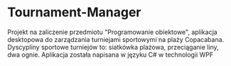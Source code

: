 # Tournament-Manager
Projekt na zaliczenie przedmiotu "Programowanie obiektowe", aplikacja desktopowa do zarządzania turniejami sportowymi na plaży Copacabana.
Dyscypliny sportowe turniejów to: siatkówka plażowa, przeciąganie liny, dwa ognie.
Aplikacja została napisana w języku C# w technologii WPF
